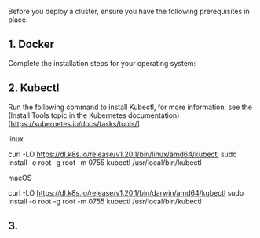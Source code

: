 Before you deploy a cluster, ensure you have the following prerequisites in place:

## 1. Docker
Complete the installation steps for your operating system: [](https://docs.docker.com/engine/install/)

## 2. Kubectl
Run the following command to install Kubectl, for more information, see the (Install Tools topic in the Kubernetes documentation)[https://kubernetes.io/docs/tasks/tools/]

linux

curl -LO https://dl.k8s.io/release/v1.20.1/bin/linux/amd64/kubectl
sudo install -o root -g root -m 0755 kubectl /usr/local/bin/kubectl

macOS

curl -LO https://dl.k8s.io/release/v1.20.1/bin/darwin/amd64/kubectl
sudo install -o root -g root -m 0755 kubectl /usr/local/bin/kubectl

## 3. 